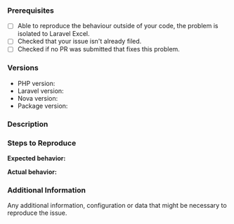 <!--

PLEASE READ: FILLING IN THE TEMPLATE IS REQUIRED!
Issues that do not include enough information might not be picked up.

Have you read Laravel-Excel's 
contributing guidelines (https://laravel-excel.maatwebsite.com/3.1/getting-started/contributing.html)
and Code Of Conduct (https://github.com/Maatwebsite/Laravel-Excel/blob/3.0/CODE_OF_CONDUCT.md)?
By filing an Issue, you are expected to comply with it, including treating everyone with respect.

Please prefix your issue with one of the following: [BUG] [PROPOSAL] [QUESTION].

-->

### Prerequisites

<!--

Put an X between the brackets if you have done the following:

-->

* [ ] Able to reproduce the behaviour outside of your code, the problem is isolated to Laravel Excel.
* [ ] Checked that your issue isn't already filed.
* [ ] Checked if no PR was submitted that fixes this problem.

### Versions

<!-- Please be as exact and complete as possible when proving version numbers -->

* PHP version: <!-- put your PHP version here -->
* Laravel version: <!-- put your Laravel version here -->
* Nova version: <!-- put your Laravel Nova version here -->
* Package version: <!-- put Laravel Excel AND Laravel Nova Excel package version here -->

### Description

<!-- Describe the issue -->

### Steps to Reproduce

<!-- How can this issue be reproduced? Provide an Excel file or reproduction repository to help us reproduce the issue easily.  -->

**Expected behavior:**

<!-- What you expect to happen -->

**Actual behavior:** 

<!-- What actually happens. Please include screenshots, strack traces and anything that can help us understand the issue. -->

### Additional Information

Any additional information, configuration or data that might be necessary to reproduce the issue.
